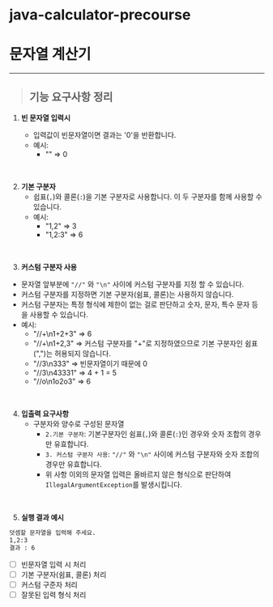 # java-calculator-precourse



# 문자열 계산기

---



>## 기능 요구사항 정리



1. **빈 문자열 입력시**

   - 입력값이 빈문자열이면 결과는 '0'을 반환합니다.
   - 예시: 
     - "" => 0


<br> 


2. **기본 구분자**
   - 쉽표(`,`)와 콜론(`:`)을 기본 구분자로 사용합니다. 이 두 구분자를 함께 사용할 수 있습니다.
   - 예시:
     - "1,2" => 3
     - "1,2:3" => 6

<br> 

3.  **커스텀 구분자 사용**
   - 문자열 앞부분에 `"//"` 와 `"\n"` 사이에 커스텀 구분자를 지정 할 수 있습니다.
   - 커스텀 구분자를 지정하면 기본 구분자(쉼표, 콜론)는 사용하지 않습니다.
   - 커스텀 구분자는 특정 형식에 제한이 없는 걸로 판단하고 숫자, 문자, 특수 문자 등을 사용할 수 있습니다.
   - 예시:
     - "//+\n1+2+3" => 6
     - "//+\n1+2,3" =>  커스텀 구분자를 "+"로 지정하였으므로 기본 구분자인 쉼표(",")는 허용되지 않습니다.
     - "//3\n333"  => 빈문자열이기 때문에 0
     - "//3\n43331" => 4 + 1 = 5
     - "//o\n1o2o3" => 6

<br> 

4. **입출력 요구사항**
   - 구분자와 양수로 구성된 문자열
     - `2.기본 구분자`: 기본구분자인 쉼표(`,`)와 콜론(`:`)인 경우와 숫자 조합의 경우만 유효합니다.
     - `3. 커스텀 구분자 사용`:   `"//"` 와 `"\n"` 사이에 커스텀 구분자와 숫자 조합의 경우만 유효합니다.
     - 위 사항 이외의 문자열 입력은 올바르지 않은 형식으로 판단하여 `IllegalArgumentException`를 발생시킵니다.

<br> 

5. **실행 결과 예시**
```bash
덧셈할 문자열을 입력해 주세요.
1,2:3
결과 : 6

```

- [ ] 빈문자열 입력 시 처리
- [ ] 기본 구분자(쉼표, 콜론) 처리
- [ ] 커스텀 구준자 처리
- [ ] 잘못된 입력 형식 처리